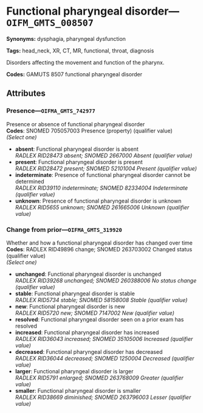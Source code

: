 # Functional pharyngeal disorder—`OIFM_GMTS_008507`

**Synonyms:** dysphagia, pharyngeal dysfunction

**Tags:** head_neck, XR, CT, MR, functional, throat, diagnosis

Disorders affecting the movement and function of the pharynx.

**Codes:** GAMUTS 8507 functional pharyngeal disorder

## Attributes

### Presence—`OIFMA_GMTS_742977`

Presence or absence of functional pharyngeal disorder  
**Codes**: SNOMED 705057003 Presence (property) (qualifier value)  
*(Select one)*

- **absent**: Functional pharyngeal disorder is absent  
_RADLEX RID28473 absent; SNOMED 2667000 Absent (qualifier value)_
- **present**: Functional pharyngeal disorder is present  
_RADLEX RID28472 present; SNOMED 52101004 Present (qualifier value)_
- **indeterminate**: Presence of functional pharyngeal disorder cannot be determined  
_RADLEX RID39110 indeterminate; SNOMED 82334004 Indeterminate (qualifier value)_
- **unknown**: Presence of functional pharyngeal disorder is unknown  
_RADLEX RID5655 unknown; SNOMED 261665006 Unknown (qualifier value)_

### Change from prior—`OIFMA_GMTS_319920`

Whether and how a functional pharyngeal disorder has changed over time  
**Codes**: RADLEX RID49896 change; SNOMED 263703002 Changed status (qualifier value)  
*(Select one)*

- **unchanged**: Functional pharyngeal disorder is unchanged  
_RADLEX RID39268 unchanged; SNOMED 260388006 No status change (qualifier value)_
- **stable**: Functional pharyngeal disorder is stable  
_RADLEX RID5734 stable; SNOMED 58158008 Stable (qualifier value)_
- **new**: Functional pharyngeal disorder is new  
_RADLEX RID5720 new; SNOMED 7147002 New (qualifier value)_
- **resolved**: Functional pharyngeal disorder seen on a prior exam has resolved  
- **increased**: Functional pharyngeal disorder has increased  
_RADLEX RID36043 increased; SNOMED 35105006 Increased (qualifier value)_
- **decreased**: Functional pharyngeal disorder has decreased  
_RADLEX RID36044 decreased; SNOMED 1250004 Decreased (qualifier value)_
- **larger**: Functional pharyngeal disorder is larger  
_RADLEX RID5791 enlarged; SNOMED 263768009 Greater (qualifier value)_
- **smaller**: Functional pharyngeal disorder is smaller  
_RADLEX RID38669 diminished; SNOMED 263796003 Lesser (qualifier value)_